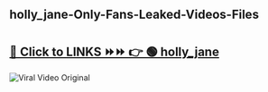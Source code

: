 
 ## holly_jane-Only-Fans-Leaked-Videos-Files

# <h2><a href="https://mediaupload.pro?holly_jane">🔗 Click to LINKS ⏩⏩ 👉 🟢 holly_jane </a></h2>

<a href="https://mediaupload.pro?holly_jane" rel="nofollow" data-target="animated-image.originalLink"><img src="https://i.ibb.co.com/xMMVF88/686577567.gif" alt="Viral Video Original" style="max-width: 100%; display: inline-block;" data-target="animated-image.originalImage"></a>